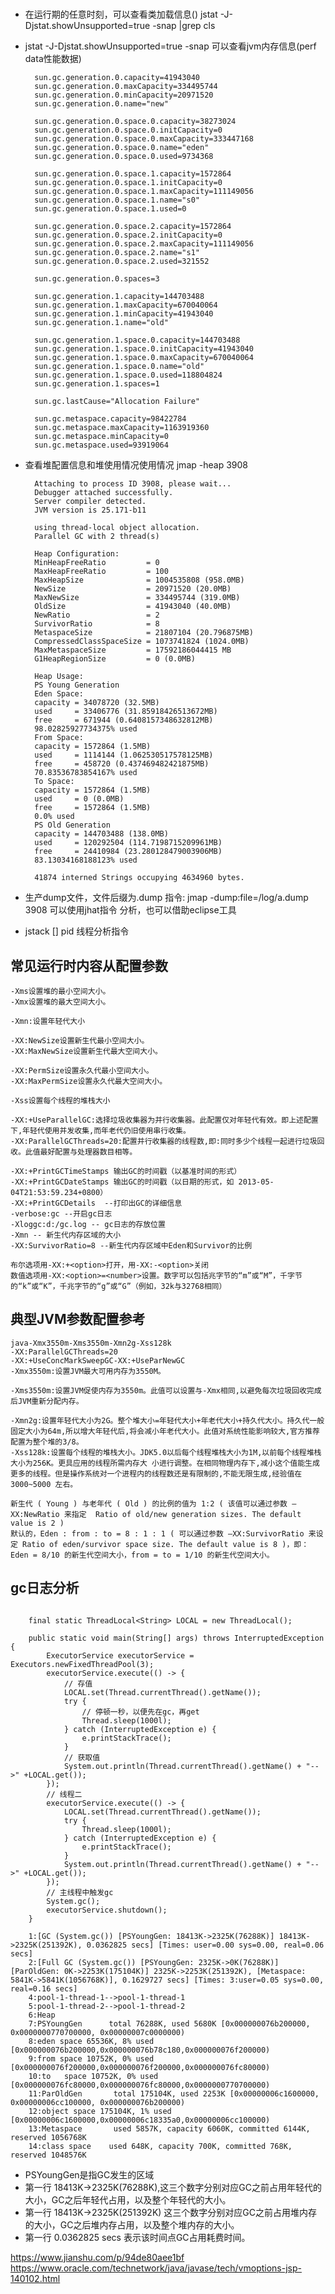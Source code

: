 # 

## 
* 在运行期的任意时刻，可以查看类加载信息()
    jstat -J-Djstat.showUnsupported=true -snap <pid> |grep cls
* jstat -J-Djstat.showUnsupported=true -snap <pid> 可以查看jvm内存信息(perf data性能数据)
  
  ```
    sun.gc.generation.0.capacity=41943040
    sun.gc.generation.0.maxCapacity=334495744
    sun.gc.generation.0.minCapacity=20971520
    sun.gc.generation.0.name="new"

    sun.gc.generation.0.space.0.capacity=38273024
    sun.gc.generation.0.space.0.initCapacity=0
    sun.gc.generation.0.space.0.maxCapacity=333447168
    sun.gc.generation.0.space.0.name="eden"
    sun.gc.generation.0.space.0.used=9734368

    sun.gc.generation.0.space.1.capacity=1572864
    sun.gc.generation.0.space.1.initCapacity=0
    sun.gc.generation.0.space.1.maxCapacity=111149056
    sun.gc.generation.0.space.1.name="s0"
    sun.gc.generation.0.space.1.used=0

    sun.gc.generation.0.space.2.capacity=1572864
    sun.gc.generation.0.space.2.initCapacity=0
    sun.gc.generation.0.space.2.maxCapacity=111149056
    sun.gc.generation.0.space.2.name="s1"
    sun.gc.generation.0.space.2.used=321552

    sun.gc.generation.0.spaces=3

    sun.gc.generation.1.capacity=144703488
    sun.gc.generation.1.maxCapacity=670040064
    sun.gc.generation.1.minCapacity=41943040
    sun.gc.generation.1.name="old"

    sun.gc.generation.1.space.0.capacity=144703488
    sun.gc.generation.1.space.0.initCapacity=41943040
    sun.gc.generation.1.space.0.maxCapacity=670040064
    sun.gc.generation.1.space.0.name="old"
    sun.gc.generation.1.space.0.used=118804824
    sun.gc.generation.1.spaces=1

    sun.gc.lastCause="Allocation Failure"

    sun.gc.metaspace.capacity=98422784
    sun.gc.metaspace.maxCapacity=1163919360
    sun.gc.metaspace.minCapacity=0
    sun.gc.metaspace.used=93919064

  ```
* 查看堆配置信息和堆使用情况使用情况 jmap -heap 3908
  ```
    Attaching to process ID 3908, please wait...
    Debugger attached successfully.
    Server compiler detected.
    JVM version is 25.171-b11

    using thread-local object allocation.
    Parallel GC with 2 thread(s)

    Heap Configuration:
    MinHeapFreeRatio         = 0
    MaxHeapFreeRatio         = 100
    MaxHeapSize              = 1004535808 (958.0MB)
    NewSize                  = 20971520 (20.0MB)
    MaxNewSize               = 334495744 (319.0MB)
    OldSize                  = 41943040 (40.0MB)
    NewRatio                 = 2
    SurvivorRatio            = 8
    MetaspaceSize            = 21807104 (20.796875MB)
    CompressedClassSpaceSize = 1073741824 (1024.0MB)
    MaxMetaspaceSize         = 17592186044415 MB
    G1HeapRegionSize         = 0 (0.0MB)

    Heap Usage:
    PS Young Generation
    Eden Space:
    capacity = 34078720 (32.5MB)
    used     = 33406776 (31.85918426513672MB)
    free     = 671944 (0.6408157348632812MB)
    98.02825927734375% used
    From Space:
    capacity = 1572864 (1.5MB)
    used     = 1114144 (1.062530517578125MB)
    free     = 458720 (0.437469482421875MB)
    70.83536783854167% used
    To Space:
    capacity = 1572864 (1.5MB)
    used     = 0 (0.0MB)    
    free     = 1572864 (1.5MB)
    0.0% used
    PS Old Generation
    capacity = 144703488 (138.0MB)
    used     = 120292504 (114.7198715209961MB)
    free     = 24410984 (23.280128479003906MB)
    83.13034168188123% used

    41874 interned Strings occupying 4634960 bytes.
  ```
* 生产dump文件，文件后缀为.dump  指令: jmap -dump:file=/log/a.dump 3908 可以使用jhat指令 分析，也可以借助eclipse工具

* jstack [] pid 线程分析指令


## 常见运行时内容从配置参数

    -Xms设置堆的最小空间大小。  
    -Xmx设置堆的最大空间大小。  

    -Xmn:设置年轻代大小  
    
    -XX:NewSize设置新生代最小空间大小。  
    -XX:MaxNewSize设置新生代最大空间大小。  
    
    -XX:PermSize设置永久代最小空间大小。  
    -XX:MaxPermSize设置永久代最大空间大小。  
    
    -Xss设置每个线程的堆栈大小  
    
    -XX:+UseParallelGC:选择垃圾收集器为并行收集器。此配置仅对年轻代有效。即上述配置下,年轻代使用并发收集,而年老代仍旧使用串行收集。  
    -XX:ParallelGCThreads=20:配置并行收集器的线程数,即:同时多少个线程一起进行垃圾回收。此值最好配置与处理器数目相等。  

    -XX:+PrintGCTimeStamps 输出GC的时间戳（以基准时间的形式）  
    -XX:+PrintGCDateStamps 输出GC的时间戳（以日期的形式，如 2013-05-04T21:53:59.234+0800）  
    -XX:+PrintGCDetails  --打印出GC的详细信息  
    -verbose:gc --开启gc日志  
    -Xloggc:d:/gc.log -- gc日志的存放位置  
    -Xmn -- 新生代内存区域的大小  
    -XX:SurvivorRatio=8 --新生代内存区域中Eden和Survivor的比例  

    布尔选项用-XX:+<option>打开，用-XX:-<option>关闭  
    数值选项用-XX:<option>=<number>设置。数字可以包括兆字节的“m”或“M”，千字节的“k”或“K”，千兆字节的“g”或“G”（例如，32k与32768相同）  

## 典型JVM参数配置参考

    java-Xmx3550m-Xms3550m-Xmn2g-Xss128k  
    -XX:ParallelGCThreads=20  
    -XX:+UseConcMarkSweepGC-XX:+UseParNewGC  
    -Xmx3550m:设置JVM最大可用内存为3550M。  

    -Xms3550m:设置JVM促使内存为3550m。此值可以设置与-Xmx相同,以避免每次垃圾回收完成后JVM重新分配内存。  

    -Xmn2g:设置年轻代大小为2G。整个堆大小=年轻代大小+年老代大小+持久代大小。持久代一般固定大小为64m,所以增大年轻代后,将会减小年老代大小。此值对系统性能影响较大,官方推荐配置为整个堆的3/8。  
    -Xss128k:设置每个线程的堆栈大小。JDK5.0以后每个线程堆栈大小为1M,以前每个线程堆栈大小为256K。更具应用的线程所需内存大 小进行调整。在相同物理内存下,减小这个值能生成更多的线程。但是操作系统对一个进程内的线程数还是有限制的,不能无限生成,经验值在3000~5000 左右。  

    新生代 ( Young ) 与老年代 ( Old ) 的比例的值为 1:2 ( 该值可以通过参数 –XX:NewRatio 来指定  Ratio of old/new generation sizes. The default value is 2 )  
    默认的，Eden : from : to = 8 : 1 : 1 ( 可以通过参数 –XX:SurvivorRatio 来设定 Ratio of eden/survivor space size. The default value is 8 )，即： Eden = 8/10 的新生代空间大小，from = to = 1/10 的新生代空间大小。

## gc日志分析
```

    final static ThreadLocal<String> LOCAL = new ThreadLocal();

    public static void main(String[] args) throws InterruptedException {
        ExecutorService executorService = Executors.newFixedThreadPool(3);
        executorService.execute(() -> {
            // 存值
            LOCAL.set(Thread.currentThread().getName());
            try {
                // 停顿一秒，以便先在gc，再get
                Thread.sleep(1000l);
            } catch (InterruptedException e) {
                e.printStackTrace();
            }
            // 获取值
            System.out.println(Thread.currentThread().getName() + "-->" +LOCAL.get());
        });
        // 线程二
        executorService.execute(() -> {
            LOCAL.set(Thread.currentThread().getName());
            try {
                Thread.sleep(1000l);
            } catch (InterruptedException e) {
                e.printStackTrace();
            }
            System.out.println(Thread.currentThread().getName() + "-->" +LOCAL.get());
        });
        // 主线程中触发gc
        System.gc();
        executorService.shutdown();
    }
```

```
    1:[GC (System.gc()) [PSYoungGen: 18413K->2325K(76288K)] 18413K->2325K(251392K), 0.0362825 secs] [Times: user=0.00 sys=0.00, real=0.06 secs] 
    2:[Full GC (System.gc()) [PSYoungGen: 2325K->0K(76288K)] [ParOldGen: 0K->2253K(175104K)] 2325K->2253K(251392K), [Metaspace: 5841K->5841K(1056768K)], 0.1629727 secs] [Times: 3:user=0.05 sys=0.00, real=0.16 secs]  
    4:pool-1-thread-1-->pool-1-thread-1
    5:pool-1-thread-2-->pool-1-thread-2
    6:Heap
    7:PSYoungGen      total 76288K, used 5680K [0x000000076b200000, 0x0000000770700000, 0x00000007c0000000)
    8:eden space 65536K, 8% used [0x000000076b200000,0x000000076b78c180,0x000000076f200000)
    9:from space 10752K, 0% used [0x000000076f200000,0x000000076f200000,0x000000076fc80000)
    10:to   space 10752K, 0% used [0x000000076fc80000,0x000000076fc80000,0x0000000770700000)
    11:ParOldGen       total 175104K, used 2253K [0x00000006c1600000, 0x00000006cc100000, 0x000000076b200000)
    12:object space 175104K, 1% used [0x00000006c1600000,0x00000006c18335a0,0x00000006cc100000)
    13:Metaspace       used 5857K, capacity 6060K, committed 6144K, reserved 1056768K
    14:class space    used 648K, capacity 700K, committed 768K, reserved 1048576K
```

* PSYoungGen是指GC发生的区域  
* 第一行 18413K->2325K(76288K),这三个数字分别对应GC之前占用年轻代的大小，GC之后年轻代占用，以及整个年轻代的大小。
* 第一行 18413K->2325K(251392K) 这三个数字分别对应GC之前占用堆内存的大小，GC之后堆内存占用，以及整个堆内存的大小。  
* 第一行 0.0362825 secs 表示该时间点GC占用耗费时间。  


https://www.jianshu.com/p/94de80aee1bf   
https://www.oracle.com/technetwork/java/javase/tech/vmoptions-jsp-140102.html  